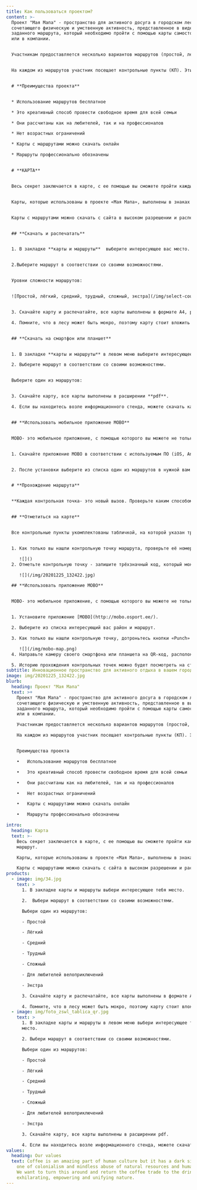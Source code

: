 ```yaml
---
title: Как пользоваться проектом?
content: >-
  Проект "Мая Мапа" - пространство для активного досуга в городском лесопарке,
  сочетающего физическую и умственную активность, представленное в виде
  заданного маршрута, который необходимо пройти с помощью карты самостоятельно
  или в компании.


  Участникам предоставляется несколько вариантов маршрутов (простой, легкий, средний, сложный, трудный, экстра, веломаршрут) в зависимости от возраста, физической подготовки, средства передвижения. Проходить маршруты разрешено неограниченное число раз. Также предоставлена возможность самостоятельного планирования маршрутов.


  На каждом из маршрутов участник посещает контрольные пункты (КП). Эти точки обозначены на местности деревянными столбиками. Столбики оборудованы информационными табличками с указанием номера КП, QR кодом, буквенным кодом.


  # **Преимущества проекта**


  * Использование маршрутов бесплатное

  * Это креативный способ провести свободное время для всей семьи

  * Они рассчитаны как на любителей, так и на профессионалов

  * Нет возрастных ограничений

  * Карты с маршрутами можно скачать онлайн

  * Маршруты профессионально обозначены


  # **КАРТА**


  Весь секрет заключается в карте, с ее помощью вы сможете пройти каждый маршрут.


  Карты, которые использованы в проекте «Мая Мапа», выполнены в знаках карт спортивного ориентирования. Карта отображает местность вокруг вас, с ее помощью участник может сориентироваться на местности и найти оптимальный путь к контрольной точке маршрута.


  Карты с маршрутами можно скачать с сайта в высоком разрешении и распечатать самостоятельно дома. Также можно проходить маршрут с помощью смартфона или планшета, предварительно загрузив карту с маршрутом с сайта или просто сделав фото карты со всеми КП на информационном стенде. Маршруты можно проходить в любое удобное время суток без привязки к датам, всесезонно.


  ## **Скачать и распечатать**


  1. В закладке **карты и маршруты**  выберите интересующее вас место.


  2.Выберите маршрут в соответствии со своими возможностями.


  Уровни сложности маршрутов:


  ![Простой, лёгкий, средний, трудный, сложный, экстра](/img/select-course.png "Выбор уровня сложности маршрута")


  3. Скачайте карту и распечатайте, все карты выполнены в формате А4, расширение файла **pdf**

  4. Помните, что в лесу может быть мокро, поэтому карту стоит вложить в защитный пакет.


  ## **Скачать на смартфон или планшет**


  1. В закладке **карты и маршруты** в левом меню выберите интересующее вас место.

  2. Выберите маршрут в соответствии со своими возможностями.


  Выберите один из маршрутов:


  3. Скачайте карту, все карты выполнены в расширении **pdf**.

  4. Если вы находитесь возле информационного стенда, можете скачать карту сканировав **QR-**код. Предварительно выбрав сложность маршрута.


  ## **Использовать мобильное приложение MOBO**


  MOBO- это мобильное приложение, с помощью которого вы можете не только находить контрольные точки маршрута, но и отмечаться на них.


  1. Скачайте приложение MOBO в соответствии с используемым ПО (iOS, Android, Windows Phone, Nokia).


  2. После установки выберите из списка один из маршрутов в нужной вам местности. На экране появится карта с маршрутом. Каждая контрольная точка оборудована табличкой с размещенным на ней QR-кодом, с помощью которого вы сможете произвести отметку на КП.


  # **Прохождение маршрута**


  **Каждая контрольная точка- это новый вызов. Проверьте каким способом вы можете подтвердить свое нахождение на контрольной точке.**


  ## **Отметиться на карте**


  Все контрольные пункты укомплектованы табличкой, на которой указан трехзначный код. С помощью кода вы можете подтвердить прохождение контрольной точки маршрута.


  1. Как только вы нашли контрольную точку маршрута, проверьте её номер, есть ли он в таблице возле карты, чтобы удостовериться в этом, что вы находитесь на правильной контрольной точке.

     ![]()
  2. Отметьте контрольную точку - запишите трёхзначный код, который можно будет проверить на финише.

     ![](/img/20201225_132422.jpg)

  ## **Использовать приложение MOBO**


  MOBO- это мобильное приложение, с помощью которого вы можете не только находить контрольные точки, но и отмечаться на них. МОBO- это международный проект, в базе которого находится несколько десятков карт с 8 стран мира, и она все время растет.


  1. Установите приложение [MOBO](http://mobo.osport.ee/).

  2. Выберите из списка интересующий вас район и маршрут.

  3. Как только вы нашли контрольную точку, дотроньтесь кнопки «Punch» в правом верхнем углу экрана.

     ![](/img/mobo-map.png)
  4. Направьте камеру своего смартфона или планшета на QR-код, расположенный на табличке и чуть подождите,  пока камера отсканирует код и отметит его прохождение контрольной точки автоматически.

  5. Историю прохождения контрольных точек можно будет посмотреть на странице МОВО.
subtitle: Инновационное пространство для активного отдыха в вашем городе.
image: img/20201225_132422.jpg
blurb:
  heading: Проект "Мая Мапа"
  text: >+
    Проект "Мая Мапа" - пространство для активного досуга в городском лесопарке,
    сочетающего физическую и умственную активность, представленное в виде
    заданного маршрута, который необходимо пройти с помощью карты самостоятельно
    или в компании.

    Участникам предоставляется несколько вариантов маршрутов (простой, легкий, средний, сложный, трудный, экстра, веломаршрут) в зависимости от возраста, физической подготовки, средства передвижения. Проходить маршруты разрешено неограниченное число раз. Также предоставлена возможность самостоятельного планирования маршрутов.

    На каждом из маршрутов участник посещает контрольные пункты (КП). Эти точки обозначены на местности деревянными столбиками. Столбики оборудованы информационными табличками с указанием номера КП, QR-кодом, буквенным кодом.


    Преимущества проекта

    •	Использование маршрутов бесплатное

    •	Это креативный способ провести свободное время для всей семьи

    •	Они рассчитаны как на любителей, так и на профессионалов

    •	Нет возрастных ограничений

    •	Карты с маршрутами можно скачать онлайн

    •	Маршруты профессионально обозначены

intro:
  heading: Карта
  text: >-
    Весь секрет заключается в карте, с ее помощью вы сможете пройти каждый
    маршрут.

    Карты, которые использованы в проекте «Мая Мапа», выполнены в знаках карт спортивного ориентирования. Карта отображает местность вокруг вас, с помощью ее участник может сориентироваться на местности и найти оптимальный путь к контрольной точке маршрута.

    Карты с маршрутами можно скачать с сайта в высоком разрешении и распечатать самостоятельно дома. Также можно проходить маршрут с помощью смартфона или планшета, предварительно загрузив карту с маршрутом с сайта или просто сделав фото карты со всеми КП на информационном стенде. Маршруты можно проходить в любое удобное время суток без привязки к датам, всесезонно.
products:
  - image: img/34.jpg
    text: >
      1. В закладке карты и маршруты выбери интересующее тебя место. 

      2.  Выбери маршрут в соответствии со своими возможностями.

      Выбери один из маршрутов:

      - Простой

      - Лёгкий

      - Средний

      - Трудный

      - Сложный

      - Для любителей велоприключений

      - Экстра

      3. Скачайте карту и распечатайте, все карты выполнены в формате А4, расширение файла pdf.

      4. Помните, что в лесу может быть мокро, поэтому карту стоит вложить в защитный пакет.
  - image: img/foto_zswl_tablica_qr.jpg
    text: >
      1. В закладке карты и маршруты в левом меню выбери интересующее тебя
      место.

      2. Выбери маршрут в соответствии со своими возможностями.

      Выбери один из маршрутов:

      - Простой

      - Лёгкий

      - Средний

      - Трудный

      - Сложный

      - Для любителей велоприключений

      - Экстра

      3. Скачайте карту, все карты выполнены в расширении pdf.

      4. Если вы находитесь возле информационного стенда, можете скачать карту, сканировав QR код. Достаточно  будет выбрать только сложность маршрута. 
values:
  heading: Our values
  text: Coffee is an amazing part of human culture but it has a dark side too –
    one of colonialism and mindless abuse of natural resources and human lives.
    We want to turn this around and return the coffee trade to the drink’s
    exhilarating, empowering and unifying nature.
---
```

